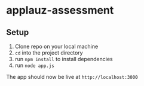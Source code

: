 # applauz-assessment

## Setup
1) Clone repo on your local machine
2) ```cd``` into the project directory
3) run ```npm install``` to install dependencies
4) run ```node app.js```

The app should now be live at ```http://localhost:3000```